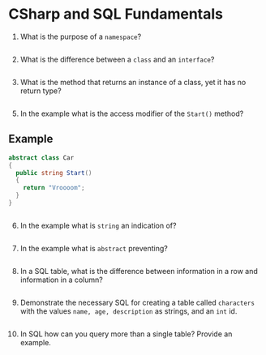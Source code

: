 # CSharp and SQL Fundamentals

1. What is the purpose of a `namespace`?
<!-- enter you answer in the space below -->
```

```

2. What is the difference between a `class` and an `interface`?
<!-- enter you answer in the space below -->
```

```

3. What is the method that returns an instance of a class, yet it has no return type?
<!-- enter you answer in the space below -->
```

```

5. In the example what is the access modifier of the `Start()` method?
## Example
```c#
abstract class Car
{
  public string Start()
  {
    return "Vroooom";
  }
}
```
<!-- enter you answer in the space below -->
```

```

6. In the example what is `string` an indication of?
<!-- enter you answer in the space below -->
```

```

7. In the example what is `abstract` preventing?
<!-- enter you answer in the space below -->
```

```

8. In a SQL table, what is the difference between information in a row and information in a column?
<!-- enter you answer in the space below -->
```

```

9. Demonstrate the necessary SQL for creating a table called `characters` with the values `name, age, description` as strings, and an `int` id.
<!-- enter you answer in the space below -->
```

```

10. In SQL how can you query more than a single table? Provide an example.
<!-- enter you answer in the space below -->
```

```
